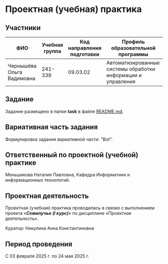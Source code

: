 # Проектная (учебная) практика

## Участники

| ФИО | Учебная группа | Код направления подготовки | Профиль образовательной программы |
|-|-|-|-|
| Чернышёва Ольга Вадимовна |241-339|09.03.02|Автоматизированные системы обработки информации и управления|


## Задание

Задание размещено в папке **task** в файле [README.md](task/README.md).

## Вариативная часть задания

Формулировка задания вариативной части: "Bot".

## Ответственный по проектной (учебной) практике

Меньшикова Наталия Павловна, Кафедра Информатики и информационных технологий.

## Проектная деятельность

Проектная (учебная) практика проводилась в связке с выполнением проекта «***Семилучье (I курс)***» по дисциплине «Проектная деятельность».

Куратор: Никулина Анна Константиновна

## Период проведения

С 03 февраля 2025 г. по 24 мая 2025 г.

